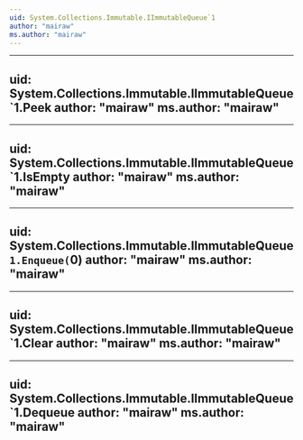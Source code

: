 ```yaml
---
uid: System.Collections.Immutable.IImmutableQueue`1
author: "mairaw"
ms.author: "mairaw"
---
```


---
uid: System.Collections.Immutable.IImmutableQueue`1.Peek
author: "mairaw"
ms.author: "mairaw"
---

---
uid: System.Collections.Immutable.IImmutableQueue`1.IsEmpty
author: "mairaw"
ms.author: "mairaw"
---

---
uid: System.Collections.Immutable.IImmutableQueue`1.Enqueue(`0)
author: "mairaw"
ms.author: "mairaw"
---

---
uid: System.Collections.Immutable.IImmutableQueue`1.Clear
author: "mairaw"
ms.author: "mairaw"
---

---
uid: System.Collections.Immutable.IImmutableQueue`1.Dequeue
author: "mairaw"
ms.author: "mairaw"
---
